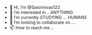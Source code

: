 - 👋 Hi, I’m @Saisrinivas122
- 👀 I’m interested in ...ANYTHING
- 🌱 I’m currently STUDYING ... HUMANS
- 💞️ I’m looking to collaborate on ...
- 📫 How to reach me ...

<!---
Saisrinivas122/Saisrinivas122 is a ✨ special ✨ repository because its `README.md` (this file) appears on your GitHub profile.
You can click the Preview link to take a look at your changes.
--->
